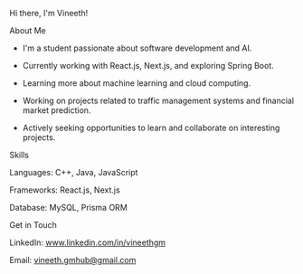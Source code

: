Hi there, I'm Vineeth! 

About Me
- I'm a student passionate about software development and AI.

- Currently working with React.js, Next.js, and exploring Spring Boot.

- Learning more about machine learning and cloud computing.

- Working on projects related to traffic management systems and financial market prediction.

- Actively seeking opportunities to learn and collaborate on interesting projects.

Skills

Languages: C++, Java, JavaScript

Frameworks: React.js, Next.js

Database: MySQL, Prisma ORM

Get in Touch

LinkedIn: www.linkedin.com/in/vineethgm

Email: vineeth.gmhub@gmail.com
